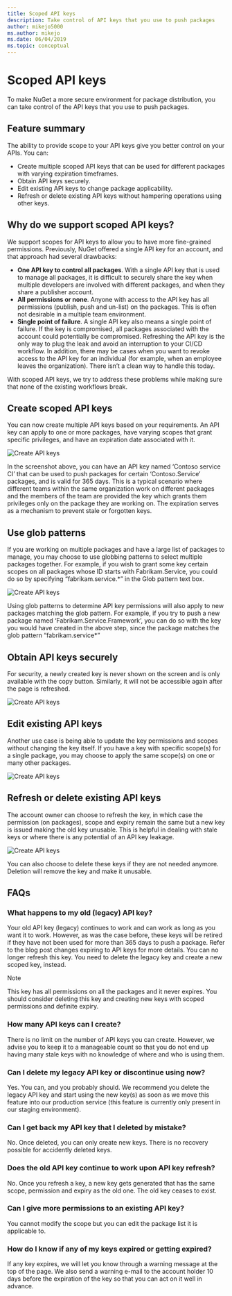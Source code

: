 ```yaml
---
title: Scoped API keys
description: Take control of API keys that you use to push packages
author: mikejo5000
ms.author: mikejo
ms.date: 06/04/2019
ms.topic: conceptual
---
```


# Scoped API keys

To make NuGet a more secure environment for package distribution, you can take control of the API keys that you use to push packages.

## Feature summary

The ability to provide scope to your API keys give you better control on your APIs. You can:

- Create multiple scoped API keys that can be used for different packages with varying expiration timeframes.
- Obtain API keys securely.
- Edit existing API keys to change package applicability.
- Refresh or delete existing API keys without hampering operations using other keys.

## Why do we support scoped API keys?

We support scopes for API keys to allow you to have more fine-grained permissions. Previously, NuGet offered a single API key for an account, and that approach had several drawbacks:

- **One API key to control all packages**. With a single API key that is used to manage all packages, it is difficult to securely share the key when multiple developers are involved with different packages, and when they share a publisher account.
- **All permissions or none**. Anyone with access to the API key has all permissions (publish, push and un-list) on the packages. This is often not desirable in a multiple team environment.
- **Single point of failure**. A single API key also means a single point of failure. If the key is compromised, all packages associated with the account could potentially be compromised. Refreshing the API key is the only way to plug the leak and avoid an interruption to your CI/CD workflow. In addition, there may be cases when you want to revoke access to the API key for an individual (for example, when an employee leaves the organization). There isn’t a clean way to handle this today.

With scoped API keys, we try to address these problems while making sure that none of the existing workflows break.

## Create scoped API keys

You can now create multiple API keys based on your requirements. An API key can apply to one or more packages, have varying scopes that grant specific privileges, and have an expiration date associated with it.

![Create API keys](media/scoped-api-keys-create-new.png)

In the screenshot above, you can have an API key named ‘Contoso service CI’ that can be used to push packages for certain ‘Contoso.Service’ packages, and is valid for 365 days. This is a typical scenario where different teams within the same organization work on different packages and the members of the team are provided the key which grants them privileges only on the package they are working on. The expiration serves as a mechanism to prevent stale or forgotten keys.

## Use glob patterns

If you are working on multiple packages and have a large list of packages to manage, you may choose to use globbing patterns to select multiple packages together. For example, if you wish to grant some key certain scopes on all packages whose ID starts with Fabrikam.Service, you could do so by specifying “fabrikam.service.*” in the Glob pattern text box.

![Create API keys](media/scoped-api-keys-glob-pattern.png)

Using glob patterns to determine API key permissions will also apply to new packages matching the glob pattern. For example, if you try to push a new package named ‘Fabrikam.Service.Framework’, you can do so with the key you would have created in the above step, since the package matches the glob pattern “fabrikam.service*”

## Obtain API keys securely

For security, a newly created key is never shown on the screen and is only available with the copy button. Similarly, it will not be accessible again after the page is refreshed.

![Create API keys](media/scoped-api-keys-obtain-keys.png)

## Edit existing API keys

Another use case is being able to update the key permissions and scopes without changing the key itself. If you have a key with specific scope(s) for a single package, you may choose to apply the same scope(s) on one or many other packages.

![Create API keys](media/scoped-api-keys-edit.png)

## Refresh or delete existing API keys

The account owner can choose to refresh the key, in which case the permission (on packages), scope and expiry remain the same but a new key is issued making the old key unusable. This is helpful in dealing with stale keys or where there is any potential of an API key leakage.

![Create API keys](media/scoped-api-keys-refresh.png)

You can also choose to delete these keys if they are not needed anymore. Deletion will remove the key and make it unusable.

## FAQs

### What happens to my old (legacy) API key?

Your old API key (legacy) continues to work and can work as long as you want it to work. However, as was the case before, these keys will be retired if they have not been used for more than 365 days to push a package. Refer to the blog post changes expiring to API keys for more details. You can no longer refresh this key. You need to delete the legacy key and create a new scoped key, instead.

> [!Note]
> This key has all permissions on all the packages and it never expires. You should consider deleting this key and creating new keys with scoped permissions and definite expiry.

### How many API keys can I create?

There is no limit on the number of API keys you can create. However, we advise you to keep it to a manageable count so that you do not end up having many stale keys with no knowledge of where and who is using them.

### Can I delete my legacy API key or discontinue using now?

Yes. You can, and you probably should. We recommend you delete the legacy API key and start using the new key(s) as soon as we move this feature into our production service (this feature is currently only present in our staging environment).

### Can I get back my API key that I deleted by mistake?

No. Once deleted, you can only create new keys. There is no recovery possible for accidently deleted keys.

### Does the old API key continue to work upon API key refresh?

No. Once you refresh a key, a new key gets generated that has the same scope, permission and expiry as the old one. The old key ceases to exist.

### Can I give more permissions to an existing API key?

You cannot modify the scope but you can edit the package list it is applicable to.

### How do I know if any of my keys expired or getting expired?

If any key expires, we will let you know through a warning message at the top of the page. We also send a warning e-mail to the account holder 10 days before the expiration of the key so that you can act on it well in advance.